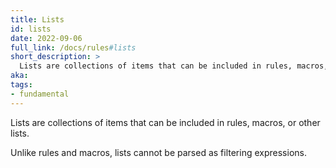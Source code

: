 ```yaml
---
title: Lists
id: lists
date: 2022-09-06
full_link: /docs/rules#lists
short_description: >
  Lists are collections of items that can be included in rules, macros, or other lists.
aka:
tags:
- fundamental
---
```

Lists are collections of items that can be included in rules, macros, or other lists.

<!--more--> 

Unlike rules and macros, lists cannot be parsed as filtering expressions.


